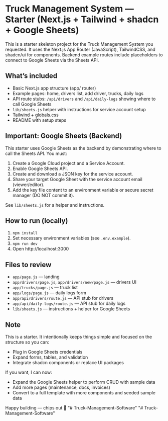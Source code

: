 # Truck Management System — Starter (Next.js + Tailwind + shadcn + Google Sheets)

This is a starter skeleton project for the Truck Management System you requested.
It uses the Next.js App Router (JavaScript), TailwindCSS, and shadcn/ui for components.
Backend example routes include placeholders to connect to Google Sheets via the Sheets API.

## What’s included
- Basic Next.js app structure (app/ router)
- Example pages: home, drivers list, add driver, trucks, daily logs
- API route stubs: `/api/drivers` and `/api/daily-logs` showing where to call Google Sheets
- `lib/sheets.js` helper with instructions for service account setup
- Tailwind + globals.css
- README with setup steps

## Important: Google Sheets (Backend)
This starter uses Google Sheets as the backend by demonstrating where to call the Sheets API.
You must:
1. Create a Google Cloud project and a Service Account.
2. Enable Google Sheets API.
3. Create and download a JSON key for the service account.
4. Share your target Google Sheet with the service account email (viewer/editor).
5. Add the key file content to an environment variable or secure secret manager (DO NOT commit it).

See `lib/sheets.js` for a helper and instructions.

## How to run (locally)
1. `npm install`
2. Set necessary environment variables (see `.env.example`).
3. `npm run dev`
4. Open http://localhost:3000

## Files to review
- `app/page.js` — landing
- `app/drivers/page.js`, `app/drivers/new/page.js` — drivers UI
- `app/trucks/page.js` — truck list
- `app/logs/page.js` — daily logs form
- `app/api/drivers/route.js` — API stub for drivers
- `app/api/daily-logs/route.js` — API stub for daily logs
- `lib/sheets.js` — instructions + helper for Google Sheets

## Note
This is a starter. It intentionally keeps things simple and focused on the structure so you can:
- Plug in Google Sheets credentials
- Expand forms, tables, and validation
- Integrate shadcn components or replace UI packages

If you want, I can now:
- Expand the Google Sheets helper to perform CRUD with sample data
- Add more pages (maintenance, docs, invoices)
- Convert to a full template with more components and seeded sample data

Happy building — chips out 🍟
"# Truck-Management-Software" 
"# Truck-Management-Software" 
